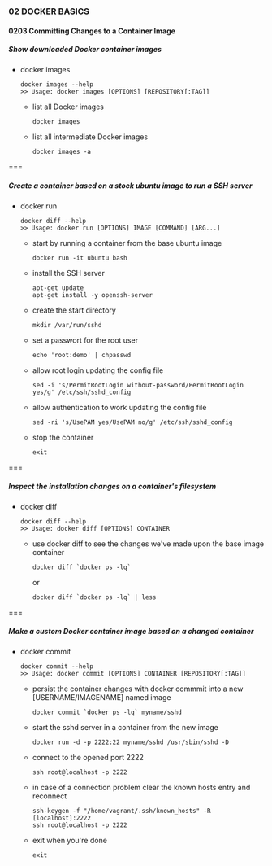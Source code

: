 ### 02 DOCKER BASICS
#### 0203 Committing Changes to a Container Image

##### Show downloaded Docker container images

- docker images  
  ```
  docker images --help
  >> Usage: docker images [OPTIONS] [REPOSITORY[:TAG]]
  ```
  - list all Docker images  
    ```
    docker images
    ```
  - list all intermediate Docker images  
    ```
    docker images -a
    ```

===

##### Create a container based on a stock ubuntu image to run a SSH server

- docker run  
  ```
  docker diff --help
  >> Usage: docker run [OPTIONS] IMAGE [COMMAND] [ARG...]
  ```
  - start by running a container from the base ubuntu image  
    ```
    docker run -it ubuntu bash
    ```
  - install the SSH server  
    ```
    apt-get update  
    apt-get install -y openssh-server
    ```
  - create the start directory  
    ```
    mkdir /var/run/sshd
    ```
  - set a passwort for the root user  
    ```
    echo 'root:demo' | chpasswd
    ```
  - allow root login updating the config file  
    ```
    sed -i 's/PermitRootLogin without-password/PermitRootLogin yes/g' /etc/ssh/sshd_config
    ```
  - allow authentication to work updating the config file  
    ```
    sed -ri 's/UsePAM yes/UsePAM no/g' /etc/ssh/sshd_config
    ```
  - stop the container  
    ```
    exit
    ```

===

##### Inspect the installation changes on a container's filesystem

- docker diff  
  ```
  docker diff --help
  >> Usage: docker diff [OPTIONS] CONTAINER
  ```
  - use docker diff to see the changes we've made upon the base image container  
    ```
    docker diff `docker ps -lq`
    ```
    or  
    ```
    docker diff `docker ps -lq` | less
    ```

===

##### Make a custom Docker container image based on a changed container

- docker commit  
  ```
  docker commit --help
  >> Usage: docker commit [OPTIONS] CONTAINER [REPOSITORY[:TAG]]
  ```
  - persist the container changes with docker commmit into a new [USERNAME/IMAGENAME] named image  
    ```
    docker commit `docker ps -lq` myname/sshd
    ```
  - start the sshd server in a container from the new image  
    ```
    docker run -d -p 2222:22 myname/sshd /usr/sbin/sshd -D
    ```
  - connect to the opened port 2222  
    ```
    ssh root@localhost -p 2222
    ```
  - in case of a connection problem clear the known hosts entry and reconnect  
    ```
    ssh-keygen -f "/home/vagrant/.ssh/known_hosts" -R [localhost]:2222  
    ssh root@localhost -p 2222
    ```
  - exit when you're done  
    ```
    exit
    ```
